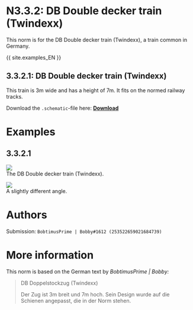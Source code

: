 # N3.3.2: DB Double decker train (Twindexx)

This norm is for the DB Double decker train (Twindexx), a train common in Germany.

{{ site.examples_EN }}

## 3.3.2.1: DB Double decker train (Twindexx)

This train is 3m wide and has a height of 7m. It fits on the normed railway tracks.

Download the `.schematic`-file here: **[Download](https://cdn.discordapp.com/attachments/702943999371116554/703296699329675486/DB_Doppelstockzug.schematic)**

# Examples

## 3.3.2.1

![](https://i.imgur.com/XnZU2d8.jpg)  
The DB Double decker train (Twindexx).

![](https://i.imgur.com/jO8WNPw.jpg)  
A slightly different angle.

# Authors

Submission: `BobtimusPrime | Bobby#1612 (253522659021684739)`

# More information

This norm is based on the German text by _BobtimusPrime | Bobby:_

> DB Doppelstockzug (Twindexx)
>
> Der Zug ist 3m breit und 7m hoch. Sein Design wurde auf die Schienen angepasst, die in der Norm stehen.